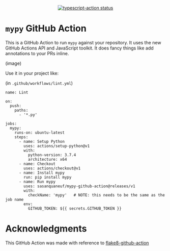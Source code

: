 <p align="center">
  <a href="https://github.com/actions/typescript-action/actions"><img alt="typescript-action status" src="https://github.com/actions/typescript-action/workflows/build-test/badge.svg"></a>
</p>

# `mypy` GitHub Action

This is a GitHub Action to run `mypy` against your repository. It uses the new GitHub Actions API and JavaScript toolkit. It does fancy things like add annotations to your PRs inline.

(image)

Use it in your project like:

(in `.github/workflows/lint.yml`)
```
name: Lint

on:
  push:
    paths:
      - '*.py'

jobs:
  mypy:
    runs-on: ubuntu-latest
    steps:
      - name: Setup Python
        uses: actions/setup-python@v1
        with:
          python-version: 3.7.4
          architecture: x64
      - name: Checkout
        uses: actions/checkout@v1
      - name: Install mypy
        run: pip install mypy
      - name: Run mypy
        uses: sasanquaneuf/mypy-github-action@releases/v1
        with:
          checkName: 'mypy'   # NOTE: this needs to be the same as the job name
        env:
          GITHUB_TOKEN: ${{ secrets.GITHUB_TOKEN }}
```

# Acknowledgments

This GitHub Action was made with reference to [flake8-github-action](https://github.com/suo/flake8-github-action)
